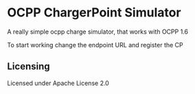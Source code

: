 # OCPP ChargerPoint Simulator
A really simple ocpp charge simulator, that works with OCPP 1.6

To start working change the endpoint URL and register the CP

## Licensing
Licensed under Apache License 2.0
